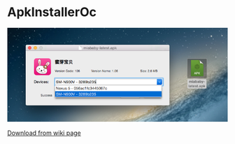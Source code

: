 ApkInstallerOc
==============

<img src="shot.png"/>

[Download from wiki page](wiki/ApkInstaller.zip)
